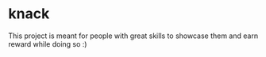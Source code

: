 # knack
This project is meant for people with great skills to showcase them and earn reward while doing so :)
